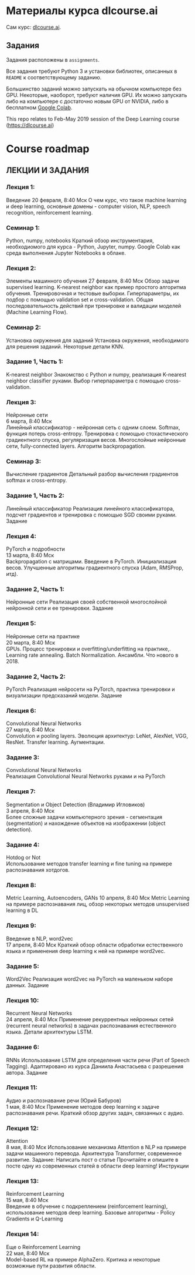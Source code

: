 # Материалы курса dlcourse.ai

Сам курс: [dlcourse.ai](http://dlcourse.ai).

## Задания

Задания расположены в `assignments`.

Все задания требуют Python 3 и установки библиотек, описанных в `README` к соответствующему заданию.

Большинство заданий можно запускать на обычном компьютере без GPU.
Некоторые, наоборот, требуют наличия GPU. Их можно запускать либо на компьютере с достаточно новым GPU от NVIDIA, либо в бесплатном [Google Colab](https://colab.research.google.com/).

This repo relates to Feb-May 2019 session of the Deep Learning course (https://dlcourse.ai)

# Course roadmap

## ЛЕКЦИИ И ЗАДАНИЯ
### Лекция 1: 
Введение	20 февраля, 
8:40 Мск	О чем курс, что такое machine learning и deep learning, основные домены - computer vision, NLP, speech recognition, reinforcement learning.

### Семинар 1: 
Python, numpy, notebooks		Краткий обзор инструментария, необходиомого для курса - Python, Jupyter, numpy. Google Colab как среда выполнения Jupyter Notebooks в облаке.

### Лекция 2: 
Элементы машинного обучения	27 февраля, 
8:40 Мск	Обзор задачи supervised learning. K-nearest neighbor как пример простого алгоритма обучения. Тренировочная и тестовые выборки. Гиперпараметры, их подбор с помощью validation set и cross-validation. Общая последовательность действий при тренировке и валидации моделей (Machine Learning Flow).

### Семинар 2: 
Установка окружения для заданий		Установка окружения, необходимого для решения заданий. Некоторые детали KNN.

### Задание 1, Часть 1: 
K-nearest neighbor		Знакомство с Python и numpy, реализация K-nearest neighbor classifier руками. Выбор гиперпараметра с помощью cross-validation.

### Лекция 3: 
Нейронные сети	
6 марта, 8:40 Мск	
Линейный классификатор - нейронная сеть с одним слоем. Softmax, функция потерь cross-entropy. Тренировка с помощью стохастического градиентного спуска, регуляризация весов. Многослойные нейронные сети, fully-connected layers. Алгоритм backpropagation.

### Семинар 3: 
Вычисление градиентов		Детальный разбор вычисления градиентов softmax и cross-entropy.

### Задание 1, Часть 2: 
Линейный классификатор		Реализация линейного классификатора, подсчет градиентов и тренировка с помощью SGD своими руками.	Задание

### Лекция 4: 
PyTorch и подробности	
13 марта, 8:40 Мск	
Backpropagation с матрицами. Введение в PyTorch. Инициализация весов. Улучшенные алгоритмы градиентного спуска (Adam, RMSProp, итд).

### Задание 2, Часть 1: 
Нейронные сети		Реализация своей собственной многослойной нейронной сети и ее тренировки.	Задание

### Лекция 5: 
Нейронные сети на практике	
20 марта, 8:40 Мск	
GPUs. Процесс тренировки и overfitting/underfitting на практике,. Learning rate annealing. Batch Normalization. Ансамбли. Что нового в 2018.

### Задание 2, Часть 2: 
PyTorch		Реализация нейросети на PyTorch, практика тренировки и визуализации предсказаний модели.	Задание

### Лекция 6: 
Convolutional Neural Networks	
27 марта, 8:40 Мск	
Convolution и pooling layers. Эволюция архитектур: LeNet, AlexNet, VGG, ResNet. Transfer learning. Аугментации.	

### Задание 3: 
Convolutional Neural Networks		
Реализация Convolutional Neural Networks руками и на PyTorch

### Лекция 7: 
Segmentation и Object Detection 
(Владимир Игловиков)	
3 апреля, 8:40 Мск	
Более сложные задачи компьютерного зрения - сегментация (segmentation) и нахождение объектов на изображении (object detection).	

### Задание 4: 
Hotdog or Not		
Использование методов transfer learning и fine tuning на примере распознавания хотдогов.

### Лекция 8: 
Metric Learning, Autoencoders, GANs	
10 апреля, 8:40 Мск	Metric Learning на примере распознавания лиц, обзор некоторых методов unsupervised learning в DL

### Лекция 9: 
Введение в NLP, word2vec	
17 апреля, 8:40 Мск	
Краткий обзор области обработки естественного языка и применения deep learning к ней на примере word2vec.

### Задание 5: 
Word2Vec		Реализация word2vec на PyTorch на маленьком наборе данных.	Задание

### Лекция 10: 
Recurrent Neural Networks	
24 апреля, 8:40 Мск	
Применение рекуррентных нейронных сетей (recurrent neural networks) в задачах распознавания естественного языка. Детали архитектуры LSTM.

### Задание 6: 
RNNs		Использование LSTM для определения части речи (Part of Speech Tagging). Адаптировано из курса Даниила Анастасьева с разрешения автора.
Задание

### Лекция 11: 
Аудио и распознавание речи
(Юрий Бабуров)	
1 мая, 8:40 Мск	
Применение методов deep learning к задаче распознавания речи. Краткий обзор других задач, связанных с аудио.

### Лекция 12: 
Attention	
8 мая, 8:40 Мск	
Использование механизма Attention в NLP на примере задачи машинного перевода. Архитектура Transformer, современное развитие.
Задание: 
Написать пост о статье		Прочитайте и опишите в посте одну из современных статей в области deep learning!	Инструкции

### Лекция 13: 
Reinforcement Learning	
15 мая, 8:40 Мск	
Введение в обучение с подкреплением (reinforcement learning), использование методов deep learning. Базовые алгоритмы - Policy Gradients и Q-Learning

### Лекция 14: 
Еще о Reinforcement Learning	
22 мая, 8:40 Мск	
Model-based RL на примере AlphaZero. Критика и некоторые возможные пути развития области.	



